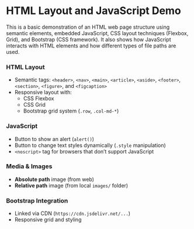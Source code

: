 #  HTML Layout and JavaScript Demo

This is a basic demonstration of an HTML web page structure using semantic elements, embedded JavaScript, CSS layout techniques (Flexbox, Grid), and Bootstrap (CSS framework). It also shows how JavaScript interacts with HTML elements and how different types of file paths are used.


###  HTML Layout
- Semantic tags: `<header>`, `<nav>`, `<main>`, `<article>`, `<aside>`, `<footer>`, `<section>`, `<figure>`, and `<figcaption>`
- Responsive layout with:
  - CSS Flexbox
  - CSS Grid
  - Bootstrap grid system (`.row`, `.col-md-*`)

###  JavaScript
- Button to show an alert (`alert()`)
- Button to change text styles dynamically (`.style` manipulation)
- `<noscript>` tag for browsers that don’t support JavaScript

###  Media & Images
- **Absolute path** image (from web)
- **Relative path** image (from local `images/` folder)

###  Bootstrap Integration
- Linked via CDN (`https://cdn.jsdelivr.net/...`)
- Responsive grid and styling






